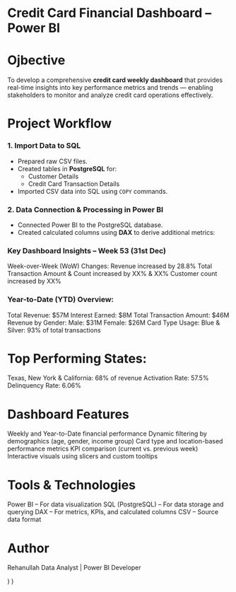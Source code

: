 # Credit Card Financial Dashboard – Power BI

# Ojbective
To develop a comprehensive **credit card weekly dashboard** that provides real-time insights into key performance metrics and trends — enabling stakeholders to monitor and analyze credit card operations effectively.



# Project Workflow

### 1. Import Data to SQL
- Prepared raw CSV files.
- Created tables in **PostgreSQL** for:
  - Customer Details
  - Credit Card Transaction Details
- Imported CSV data into SQL using `COPY` commands.

### 2. Data Connection & Processing in Power BI
- Connected Power BI to the PostgreSQL database.
- Created calculated columns using **DAX** to derive additional metrics:




### Key Dashboard Insights – Week 53 (31st Dec)
Week-over-Week (WoW) Changes:
Revenue increased by 28.8%
Total Transaction Amount & Count increased by XX% & XX%
Customer count increased by XX%

### Year-to-Date (YTD) Overview:
Total Revenue: $57M
Interest Earned: $8M
Total Transaction Amount: $46M
Revenue by Gender:
Male: $31M
Female: $26M
Card Type Usage:
Blue & Silver: 93% of total transactions




# Top Performing States:
Texas, New York & California: 68% of revenue
Activation Rate: 57.5%
Delinquency Rate: 6.06%




# Dashboard Features
Weekly and Year-to-Date financial performance
Dynamic filtering by demographics (age, gender, income group)
Card type and location-based performance metrics
KPI comparison (current vs. previous week)
Interactive visuals using slicers and custom tooltips


# Tools & Technologies
Power BI – For data visualization
SQL (PostgreSQL) – For data storage and querying
DAX – For metrics, KPIs, and calculated columns
CSV – Source data format



# Author
Rehanullah 
Data Analyst | Power BI Developer


  )
)
